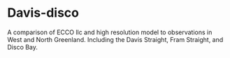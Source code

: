 # Davis-disco
A comparison of ECCO llc and high resolution model to observations in West and North Greenland. Including the Davis Straight, Fram Straight, and Disco Bay. 

